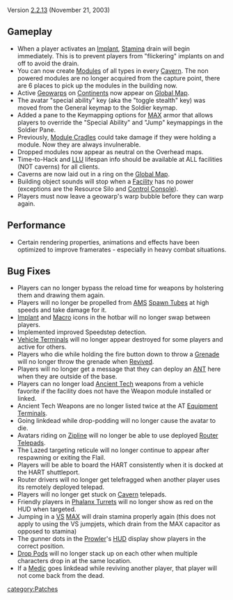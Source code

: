 Version [2.2.13](2.md.2.13) (November 21, 2003)

## Gameplay

- When a player activates an [Implant](Implant.md),
  [Stamina](Stamina.md) drain will begin immediately. This is
  to prevent players from "flickering" implants on and off to avoid
  the drain.
- You can now create [Modules](Module.md) of all types in
  every [Cavern](Cavern.md). The non powered modules are no
  longer acquired from the capture point, there are 6 places to pick
  up the modules in the building now.
- Active [Geowarps](Geowarp.md) on
  [Continents](Continent.md) now appear on [Global
  Map](Global_Map.md).
- The avatar "special ability" key (aka the "toggle stealth" key) was
  moved from the General keymap to the Soldier keymap.
- Added a pane to the Keymapping options for [MAX](MAX.md)
  armor that allows players to override the "Special Ability" and
  "Jump" keymappings in the Soldier Pane.
- Previously, [Module Cradles](Module_Cradle.md) could take
  damage if they were holding a module. Now they are always
  invulnerable.
- Dropped modules now appear as neutral on the Overhead maps.
- Time-to-Hack and [LLU](LLU.md) lifespan info should be
  available at ALL facilities (NOT caverns) for all clients.
- Caverns are now laid out in a ring on the [Global
  Map](Global_Map.md).
- Building object sounds will stop when a
  [Facility](Facility.md) has no power (exceptions are the
  Resource Silo and [Control Console](Control_Console.md)).
- Players must now leave a geowarp's warp bubble before they can warp
  again.

## Performance

- Certain rendering properties, animations and effects have been
  optimized to improve framerates - especially in heavy combat
  situations.

## Bug Fixes

- Players can no longer bypass the reload time for weapons by
  holstering them and drawing them again.
- Players will no longer be propelled from [AMS](AMS.md)
  [Spawn Tubes](Spawn_Tube.md) at high speeds and take damage
  for it.
- [Implant](Implant.md) and [Macro](Macro.md) icons in
  the hotbar will no longer swap between players.
- Implemented improved Speedstep detection.
- [Vehicle Terminals](Vehicle_Terminal.md) will no longer
  appear destroyed for some players and active for others.
- Players who die while holding the fire button down to throw a
  [Grenade](Grenade.md) will no longer throw the grenade when
  [Revived](Revive.md).
- Players will no longer get a message that they can deploy an
  [ANT](ANT.md) here when they are outside of the base.
- Players can no longer load [Ancient Tech](Ancient_Tech.md)
  weapons from a vehicle favorite if the facility does not have the
  Weapon module installed or linked.
- Ancient Tech Weapons are no longer listed twice at the AT [Equipment
  Terminals](Equipment_Terminal.md).
- Going linkdead while drop-podding will no longer cause the avatar to
  die.
- Avatars riding on [Zipline](Zipline.md) will no longer be
  able to use deployed [Router](Router.md)
  [Telepads](Telepad.md).
- The Lazed targeting reticule will no longer continue to appear after
  respawning or exiting the Flail.
- Players will be able to board the HART consistently when it is
  docked at the HART shuttleport.
- Router drivers will no longer get telefragged when another player
  uses its remotely deployed telepad.
- Players will no longer get stuck on [Cavern](Cavern.md)
  telepads.
- Friendly players in [Phalanx Turrets](Phalanx_Turret.md)
  will no longer show as red on the HUD when targeted.
- Jumping in a [VS](VS.md) [MAX](MAX.md) will drain
  stamina properly again (this does not apply to using the VS
  jumpjets, which drain from the MAX capacitor as opposed to stamina)
- The gunner dots in the [Prowler](Prowler.md)'s
  [HUD](HUD.md) display show players in the correct position.
- [Drop Pods](Drop_Pod.md) will no longer stack up on each
  other when multiple characters drop in at the same location.
- If a [Medic](Medic.md) goes linkdead while reviving another
  player, that player will not come back from the dead.

[category:Patches](category:Patches.md)

